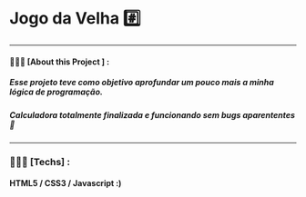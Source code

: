 # Jogo da Velha #️⃣
<hr>

#### 👨🏻‍💻  [About this Project ] : 

##### Esse projeto teve como objetivo aprofundar um pouco mais a minha lógica de programação.
##### Calculadora totalmente finalizada e funcionando sem bugs aparententes 🥳
<hr>

### 👨🏻‍💻  [Techs] :
#### HTML5 / CSS3 / Javascript :) 
